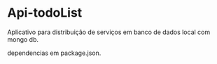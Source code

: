 # Api-todoList

Aplicativo para distribuição de serviços em banco de dados local com mongo db.

dependencias em package.json.
